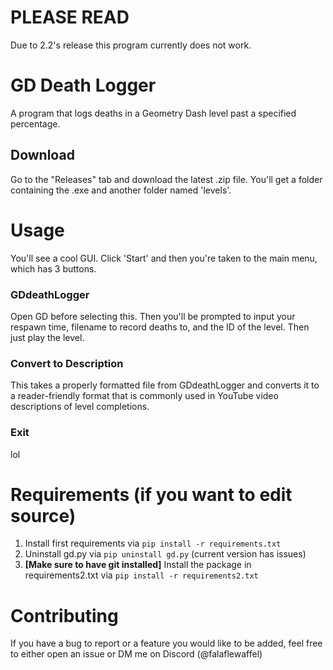 # PLEASE READ
Due to 2.2's release this program currently does not work.

# GD Death Logger
A program that logs deaths in a Geometry Dash level past a specified percentage.

## Download
Go to the "Releases" tab and download the latest .zip file. You'll get a folder containing the .exe and another folder named 'levels'.

# Usage
You'll see a cool GUI. Click 'Start' and then you're taken to the main menu, which has 3 buttons.

### GDdeathLogger
Open GD before selecting this. Then you'll be prompted to input your respawn time, filename to record deaths to, and the ID of the level. Then just play the level.

### Convert to Description
This takes a properly formatted file from GDdeathLogger and converts it to a reader-friendly format that is commonly used in YouTube video descriptions of level completions.

### Exit
lol

# Requirements (if you want to edit source)
1. Install first requirements via `pip install -r requirements.txt`
2. Uninstall gd.py via `pip uninstall gd.py` (current version has issues)
3. **[Make sure to have git installed]** Install the package in requirements2.txt via `pip install -r requirements2.txt`

# Contributing
If you have a bug to report or a feature you would like to be added, feel free to either open an issue or DM me on Discord (@falaflewaffel)
